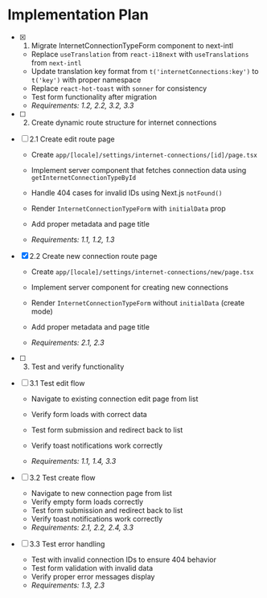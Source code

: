 # Implementation Plan

- [x] 1. Migrate InternetConnectionTypeForm component to next-intl


  - Replace `useTranslation` from `react-i18next` with `useTranslations` from `next-intl`
  - Update translation key format from `t('internetConnections:key')` to `t('key')` with proper namespace
  - Replace `react-hot-toast` with `sonner` for consistency
  - Test form functionality after migration
  - _Requirements: 1.2, 2.2, 3.2, 3.3_











- [ ] 2. Create dynamic route structure for internet connections
- [ ] 2.1 Create edit route page
  - Create `app/[locale]/settings/internet-connections/[id]/page.tsx`
  - Implement server component that fetches connection data using `getInternetConnectionTypeById`
  - Handle 404 cases for invalid IDs using Next.js `notFound()`
  - Render `InternetConnectionTypeForm` with `initialData` prop






  - Add proper metadata and page title
  - _Requirements: 1.1, 1.2, 1.3_







- [x] 2.2 Create new connection route page





  - Create `app/[locale]/settings/internet-connections/new/page.tsx`




  - Implement server component for creating new connections
  - Render `InternetConnectionTypeForm` without `initialData` (create mode)
  - Add proper metadata and page title
  - _Requirements: 2.1, 2.3_





- [ ] 3. Test and verify functionality
- [ ] 3.1 Test edit flow
  - Navigate to existing connection edit page from list
  - Verify form loads with correct data
  - Test form submission and redirect back to list
  - Verify toast notifications work correctly

  - _Requirements: 1.1, 1.4, 3.3_

- [ ] 3.2 Test create flow
  - Navigate to new connection page from list
  - Verify empty form loads correctly
  - Test form submission and redirect back to list
  - Verify toast notifications work correctly
  - _Requirements: 2.1, 2.2, 2.4, 3.3_

- [ ] 3.3 Test error handling
  - Test with invalid connection IDs to ensure 404 behavior
  - Test form validation with invalid data
  - Verify proper error messages display
  - _Requirements: 1.3, 2.3_